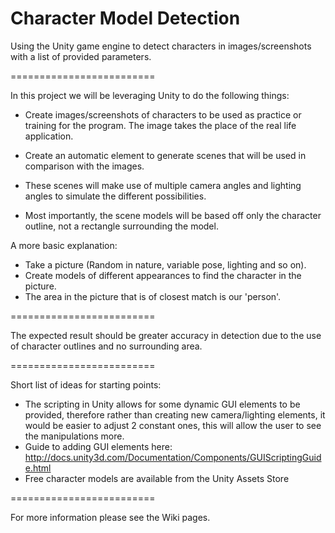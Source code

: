 Character Model Detection
=========================
Using the Unity game engine to detect characters in images/screenshots with a list of provided parameters.

=========================

In this project we will be leveraging Unity to do the following things:

- Create images/screenshots of characters to be used as practice or training for the program. The image takes the place of the real life application.
- Create an automatic element to generate scenes that will be used in comparison with the images.
- These scenes will make use of multiple camera angles and lighting angles to simulate the different possibilities.

- Most importantly, the scene models will be based off only the character outline, not a rectangle surrounding the model.


A more basic explanation:

- Take a picture (Random in nature, variable pose, lighting and so on).
- Create models of different appearances to find the character in the picture.
- The area in the picture that is of closest match is our 'person'.

=========================

The expected result should be greater accuracy in detection due to the use of character outlines and no surrounding area.

=========================

Short list of ideas for starting points:

- The scripting in Unity allows for some dynamic GUI elements to be provided, therefore rather than creating new camera/lighting elements, it would be easier to adjust 2 constant ones, this will allow the user to see the manipulations more.
- Guide to adding GUI elements here: http://docs.unity3d.com/Documentation/Components/GUIScriptingGuide.html
- Free character models are available from the Unity Assets Store

=========================

For more information please see the Wiki pages.
